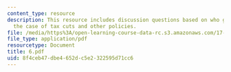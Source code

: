 ```yaml
---
content_type: resource
description: This resource includes discussion questions based on who gets represented?
  the case of tax cuts and other policies.
file: /media/https%3A/open-learning-course-data-rc.s3.amazonaws.com/17-317-u-s-social-policy-spring-2006/8f4ceb47dbe4652dc5e2322595d71cc6_6.pdf
file_type: application/pdf
resourcetype: Document
title: 6.pdf
uid: 8f4ceb47-dbe4-652d-c5e2-322595d71cc6
---
```

